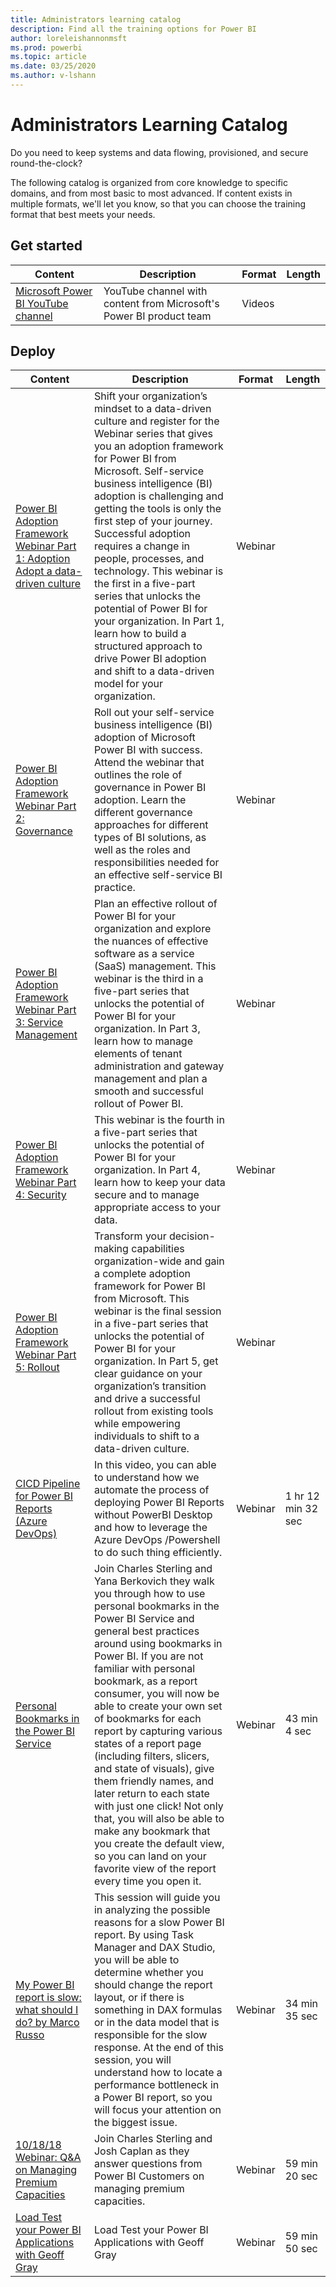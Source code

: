 ```yaml
---
title: Administrators learning catalog
description: Find all the training options for Power BI
author: loreleishannonmsft
ms.prod: powerbi
ms.topic: article
ms.date: 03/25/2020
ms.author: v-lshann
---
```

# Administrators Learning Catalog

Do you need to keep systems and data flowing, provisioned, and secure round-the-clock?

The following catalog is organized from core knowledge to specific domains, and from most basic to most advanced. If content exists in multiple formats, we'll let you know, so that you can choose the training format that best meets your needs.

## Get started<a name="get-started"></a>
| Content | Description  | Format | Length |
|-------------------------------------------------------------------------------------|---------------------------------------------------------------------|--------|--------|
| [Microsoft Power BI YouTube channel](https://www.youtube.com/user/mspowerbi/videos) | YouTube channel with content from Microsoft's Power BI product team | Videos |        |
## Deploy<a name="deploy"></a>
| Content | Description  | Format | Length |
|-------------------------------------------------------------------------------------|---------------------------------------------------------------------|--------|--------|
| [Power BI Adoption Framework Webinar Part 1: Adoption Adopt a data-driven culture](https://info.microsoft.com/ww-landing-powerbi-adoption-ondemand.html?Is=Website)                                | Shift your organization’s mindset to a data-driven culture and register for the Webinar series that gives you an adoption framework for Power BI from Microsoft. Self-service business intelligence (BI) adoption is challenging and getting the tools is only the first step of your journey. Successful adoption requires a change in people, processes, and technology. This webinar is the first in a five-part series that unlocks the potential of Power BI for your organization. In Part 1, learn how to build a structured approach to drive Power BI adoption and shift to a data-driven model for your organization.   | Webinar |                 |
| [Power BI Adoption Framework Webinar Part 2: Governance](https://info.microsoft.com/ww-ondemand-powerbi-governance.html?Is=Website)  | Roll out your self-service business intelligence (BI) adoption of Microsoft Power BI with success. Attend the webinar that outlines the role of governance in Power BI adoption. Learn the different governance approaches for different types of BI solutions, as well as the roles and responsibilities needed for an effective self-service BI practice.  | Webinar |                 |
| [Power BI Adoption Framework Webinar Part 3: Service Management ](https://info.microsoft.com/ww-ondemand-pbi-adoption-framework-part3.html)  | Plan an effective rollout of Power BI for your organization and explore the nuances of effective software as a service (SaaS) management. This webinar is the third in a five-part series that unlocks the potential of Power BI for your organization. In Part 3, learn how to manage elements of tenant administration and gateway management and plan a smooth and successful rollout of Power BI.  | Webinar |                 |
| [Power BI Adoption Framework Webinar Part 4: Security](https://info.microsoft.com/ww-ondemand-pbi-adoption-framework-part4.html)  | This webinar is the fourth in a five-part series that unlocks the potential of Power BI for your organization. In Part 4, learn how to keep your data secure and to manage appropriate access to your data.  | Webinar |                 |
| [Power BI Adoption Framework Webinar Part 5: Rollout](https://info.microsoft.com/ww-ondemand-powerbi-adoption-part5-rollout.html)   | Transform your decision-making capabilities organization-wide and gain a complete adoption framework for Power BI from Microsoft. This webinar is the final session in a five-part series that unlocks the potential of Power BI for your organization. In Part 5, get clear guidance on your organization’s transition and drive a successful rollout from existing tools while empowering individuals to shift to a data-driven culture.  | Webinar |                 |
| [CICD Pipeline for Power BI Reports (Azure DevOps)](https://community.powerbi.com/t5/Webinars-and-Video-Gallery/CICD-Pipeline-for-PowerBI-Reports-Azure-DevOps/td-p/864450)  | In this video, you can able to understand how we automate the process of deploying Power BI Reports without PowerBI Desktop and how to leverage the Azure DevOps /Powershell to do such thing efficiently. | Webinar | 1 hr 12 min 32 sec |
| [Personal Bookmarks in the Power BI Service](https://community.powerbi.com/t5/Webinars-and-Video-Gallery/Personal-Bookmarks-in-the-Power-BI-Service/td-p/616418)  | Join Charles Sterling and Yana Berkovich they walk you through how to use personal bookmarks in the Power BI Service and general best practices around using bookmarks in Power BI. If you are not familiar with personal bookmark, as a report consumer, you will now be able to create your own set of bookmarks for each report by capturing various states of a report page (including filters, slicers, and state of visuals), give them friendly names, and later return to each state with just one click! Not only that, you will also be able to make any bookmark that you create the default view, so you can land on your favorite view of the report every time you open it. | Webinar | 43 min 4 sec      |
| [My Power BI report is slow: what should I do? by Marco Russo](https://community.powerbi.com/t5/Webinars-and-Video-Gallery/My-Power-BI-report-is-slow-what-should-I-do-by-Marco-Russo/td-p/547348) | This session will guide you in analyzing the possible reasons for a slow Power BI report. By using Task Manager and DAX Studio, you will be able to determine whether you should change the report layout, or if there is something in DAX formulas or in the data model that is responsible for the slow response.  At the end of this session, you will understand how to locate a performance bottleneck in a Power BI report, so you will focus your attention on the biggest issue.  | Webinar | 34 min 35 sec     |
| [10/18/18 Webinar: Q&A on Managing Premium Capacities](https://community.powerbi.com/t5/Webinars-and-Video-Gallery/10-18-18-Webinar-Q-amp-A-on-Managing-Premium-Capacities/td-p/535555)  | Join Charles Sterling and Josh Caplan as they answer questions from Power BI Customers on managing premium capacities.  | Webinar | 59 min 20 sec     |
| [Load Test your Power BI Applications with Geoff Gray](https://community.powerbi.com/t5/Webinars-and-Video-Gallery/Load-Test-your-Power-BI-Applications-with-Geoff-Gray/td-p/397357)  | Load Test your Power BI Applications with Geoff Gray  | Webinar | 59 min 50 sec     |